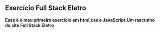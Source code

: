 

  <h2>Exercício Full Stack Eletro</h2>
<p><b>Esse é o meu primeiro exercício em html,css e JavaScript.Um rascunho do site Full Stack Eletro</b></p>

